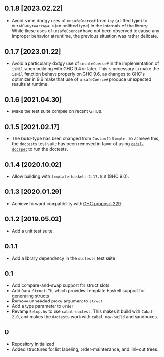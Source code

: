 ## 0.1.8 [2023.02.22]
* Avoid some dodgy uses of `unsafeCoerce#` from `Any` (a lifted type) to
  `MutableByteArray# s` (an unlifted type) in the internals of the library.
  While these uses of `unsafeCoerce#` have not been observed to cause any
  improper behavior at runtime, the previous situation was rather delicate.

## 0.1.7 [2023.01.22]
* Avoid a particularly dodgy use of `unsafeCoerce#` in the implementation of
  `isNil` when building with GHC 9.4 or later. This is necessary to make the
  `isNil` function behave properly on GHC 9.6, as changes to GHC's optimizer in
  9.6 make that use of `unsafeCoerce#` produce unexpected results at runtime.

## 0.1.6 [2021.04.30]
* Make the test suite compile on recent GHCs.

## 0.1.5 [2021.02.17]
* The build-type has been changed from `Custom` to `Simple`.
  To achieve this, the `doctests` test suite has been removed in favor of using
  [`cabal-docspec`](https://github.com/phadej/cabal-extras/tree/master/cabal-docspec)
  to run the doctests.

## 0.1.4 [2020.10.02]
* Allow building with `template-haskell-2.17.0.0` (GHC 9.0).

## 0.1.3 [2020.01.29]
* Achieve forward compatibility with
  [GHC proposal 229](https://github.com/ghc-proposals/ghc-proposals/blob/master/proposals/0229-whitespace-bang-patterns.rst).

## 0.1.2 [2019.05.02]
* Add a unit test suite.

## 0.1.1
* Add a library dependency in the `doctests` test suite

## 0.1
* Add compare-and-swap support for struct slots
* Add `Data.Struct.TH`, which provides Template Haskell support for
  generating structs
* Remove unneeded proxy argument to `struct`
* Add a type parameter to `Order`
* Revamp `Setup.hs` to use `cabal-doctest`. This makes it build
  with `Cabal-2.0`, and makes the `doctest`s work with `cabal new-build` and
  sandboxes.

## 0
* Repository initialized
* Added structures for list labeling, order-maintenance, and link-cut trees.
